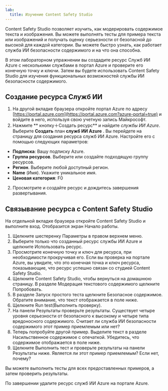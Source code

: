 ```yaml
---
lab:
  title: Изучение Content Safety Studio
---
```


Content Safety Studio позволяет изучить, как модерировать содержимое текста и изображения. Вы можете выполнять тесты для примера текста или изображений и получать оценку серьезности от безопасной до высокой для каждой категории. Вы можете быстро узнать, как работает служба ИИ безопасности содержимого и на что она способна. 

В этом лабораторном упражнении вы создадите ресурс Служб ИИ Azure с несколькими службами в портал Azure и проверите его конечную точку и ключи. Затем вы будете использовать Content Safety Studio для изучения функциональных возможностей службы ИИ безопасности содержимого. 

## Создание ресурса Служб ИИ

1.  На другой вкладке браузера откройте портал Azure по адресу [https://portal.azure.com](https://portal.azure.com?azure-portal=true) и войдите в него, используя свою учетную запись Майкрософт.
1.  Нажмите ** кнопку&#65291;Создать ресурс** и найдите *службы ИИ Azure*. Выберите **Создать** план **служб ИИ Azure** . Вы перейдете на страницу для создания ресурса служб ИИ Azure. Настройте его с помощью следующих параметров:
- **Подписка**: Вашу подписку Azure.
- **Группа ресурсов**. Выберите или создайте подходящую группу ресурсов.
- **Регион**. Выберите любой доступный регион.
- **Name** (Имя). Укажите уникальное имя.
- **Ценовая категория**: F0 
2.  Просмотрите и создайте ресурс и дождитесь завершения развертывания. 

## Связывание ресурса с Content Safety Studio 
На отдельной вкладке браузера откройте Content Safety Studio и выполните вход. Отобразится экран Начало работы.

1.  Щелкните шестеренку Параметры в правом верхнем меню.
2.  Выберите только что созданный ресурс службы ИИ Azure и щелкните Использовать ресурс.
3.  Просмотрите конечную точку и ключ для ресурса, при необходимости прокручивая его. Если вы проверка на портале Azure, вы увидите, что это конечная точка и ключ ресурса, показывающие, что ресурс успешно связан со студией Content Safety Studio.
4.  Щелкните Content Safety Studio, чтобы вернуться на домашнюю страницу. В разделе Модерация текстового содержимого щелкните Попробовать.
5.  В разделе Запуск простого теста щелкните Безопасное содержимое. Обратите внимание, что текст отображается в поле ниже. 
6.  Щелкните Run test(Выполнить проверку). 
7.  На панели Результаты проверьте результаты. Существует четыре уровня серьезности от безопасного к высокому и четыре типа вредоносного содержимого. Считает ли служба ИИ безопасности содержимого этот пример приемлемым или нет? 
8.  Теперь попробуйте другой пример. Выделите текст в разделе Насильственное содержимое с опечаткой. Убедитесь, что содержимое отображается в поле ниже.
9.  Щелкните Выполнить тест и проверьте результаты на панели Результаты ниже. Является ли этот пример приемлемым? Если нет, почему?

Вы можете выполнить тесты для всех предоставленных примеров, а затем проверить результаты.

По завершении удалите ресурс служб ИИ Azure на портале Azure. 
